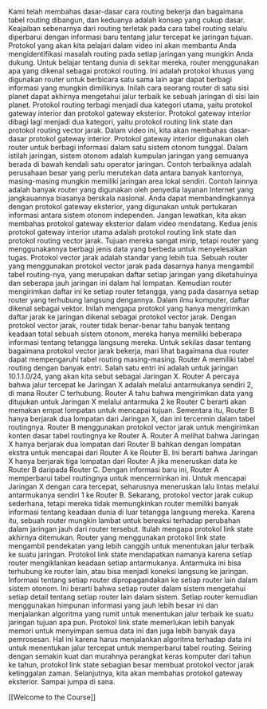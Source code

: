 Kami telah membahas dasar-dasar cara routing bekerja dan bagaimana tabel routing dibangun, dan keduanya adalah konsep yang cukup dasar. Keajaiban sebenarnya dari routing terletak pada cara tabel routing selalu diperbarui dengan informasi baru tentang jalur tercepat ke jaringan tujuan. Protokol yang akan kita pelajari dalam video ini akan membantu Anda mengidentifikasi masalah routing pada setiap jaringan yang mungkin Anda dukung. Untuk belajar tentang dunia di sekitar mereka, router menggunakan apa yang dikenal sebagai protokol routing. Ini adalah protokol khusus yang digunakan router untuk berbicara satu sama lain agar dapat berbagi informasi yang mungkin dimilikinya. Inilah cara seorang router di satu sisi planet dapat akhirnya mengetahui jalur terbaik ke sebuah jaringan di sisi lain planet. Protokol routing terbagi menjadi dua kategori utama, yaitu protokol gateway interior dan protokol gateway eksterior. Protokol gateway interior dibagi lagi menjadi dua kategori, yaitu protokol routing link state dan protokol routing vector jarak. Dalam video ini, kita akan membahas dasar-dasar protokol gateway interior. Protokol gateway interior digunakan oleh router untuk berbagi informasi dalam satu sistem otonom tunggal. Dalam istilah jaringan, sistem otonom adalah kumpulan jaringan yang semuanya berada di bawah kendali satu operator jaringan. Contoh terbaiknya adalah perusahaan besar yang perlu merutekan data antara banyak kantornya, masing-masing mungkin memiliki jaringan area lokal sendiri. Contoh lainnya adalah banyak router yang digunakan oleh penyedia layanan Internet yang jangkauannya biasanya berskala nasional. Anda dapat membandingkannya dengan protokol gateway eksterior, yang digunakan untuk pertukaran informasi antara sistem otonom independen. Jangan lewatkan, kita akan membahas protokol gateway eksterior dalam video mendatang. Kedua jenis protokol gateway interior utama adalah protokol routing link state dan protokol routing vector jarak. Tujuan mereka sangat mirip, tetapi router yang menggunakannya berbagi jenis data yang berbeda untuk menyelesaikan tugas. Protokol vector jarak adalah standar yang lebih tua. Sebuah router yang menggunakan protokol vector jarak pada dasarnya hanya mengambil tabel routing-nya, yang merupakan daftar setiap jaringan yang diketahuinya dan seberapa jauh jaringan ini dalam hal lompatan. Kemudian router mengirimkan daftar ini ke setiap router tetangga, yang pada dasarnya setiap router yang terhubung langsung dengannya. Dalam ilmu komputer, daftar dikenal sebagai vektor. Inilah mengapa protokol yang hanya mengirimkan daftar jarak ke jaringan dikenal sebagai protokol vector jarak. Dengan protokol vector jarak, router tidak benar-benar tahu banyak tentang keadaan total sebuah sistem otonom, mereka hanya memiliki beberapa informasi tentang tetangga langsung mereka. Untuk sekilas dasar tentang bagaimana protokol vector jarak bekerja, mari lihat bagaimana dua router dapat mempengaruhi tabel routing masing-masing. Router A memiliki tabel routing dengan banyak entri. Salah satu entri ini adalah untuk jaringan 10.1.1.0/24, yang akan kita sebut sebagai Jaringan X. Router A percaya bahwa jalur tercepat ke Jaringan X adalah melalui antarmukanya sendiri 2, di mana Router C terhubung. Router A tahu bahwa mengirimkan data yang ditujukan untuk Jaringan X melalui antarmuka 2 ke Router C berarti akan memakan empat lompatan untuk mencapai tujuan. Sementara itu, Router B hanya berjarak dua lompatan dari Jaringan X, dan ini tercermin dalam tabel routingnya. Router B menggunakan protokol vector jarak untuk mengirimkan konten dasar tabel routingnya ke Router A. Router A melihat bahwa Jaringan X hanya berjarak dua lompatan dari Router B bahkan dengan lompatan ekstra untuk mencapai dari Router A ke Router B. Ini berarti bahwa Jaringan X hanya berjarak tiga lompatan dari Router A jika meneruskan data ke Router B daripada Router C. Dengan informasi baru ini, Router A memperbarui tabel routingnya untuk mencerminkan ini. Untuk mencapai Jaringan X dengan cara tercepat, seharusnya meneruskan lalu lintas melalui antarmukanya sendiri 1 ke Router B. Sekarang, protokol vector jarak cukup sederhana, tetapi mereka tidak memungkinkan router memiliki banyak informasi tentang keadaan dunia di luar tetangga langsung mereka. Karena itu, sebuah router mungkin lambat untuk bereaksi terhadap perubahan dalam jaringan jauh dari router tersebut. Itulah mengapa protokol link state akhirnya ditemukan. Router yang menggunakan protokol link state mengambil pendekatan yang lebih canggih untuk menentukan jalur terbaik ke suatu jaringan. Protokol link state mendapatkan namanya karena setiap router mengiklankan keadaan setiap antarmukanya. Antarmuka ini bisa terhubung ke router lain, atau bisa menjadi koneksi langsung ke jaringan. Informasi tentang setiap router dipropagandakan ke setiap router lain dalam sistem otonom. Ini berarti bahwa setiap router dalam sistem mengetahui setiap detail tentang setiap router lain dalam sistem. Setiap router kemudian menggunakan himpunan informasi yang jauh lebih besar ini dan menjalankan algoritma yang rumit untuk menentukan jalur terbaik ke suatu jaringan tujuan apa pun. Protokol link state memerlukan lebih banyak memori untuk menyimpan semua data ini dan juga lebih banyak daya pemrosesan. Hal ini karena harus menjalankan algoritma terhadap data ini untuk menentukan jalur tercepat untuk memperbarui tabel routing. Seiring dengan semakin kuat dan murahnya perangkat keras komputer dari tahun ke tahun, protokol link state sebagian besar membuat protokol vector jarak ketinggalan zaman. Selanjutnya, kita akan membahas protokol gateway eksterior. Sampai jumpa di sana.

[[Welcome to the Course]]